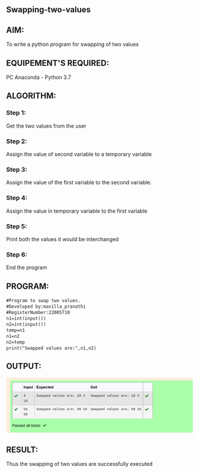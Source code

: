 ## Swapping-two-values
## AIM:
To write a python program for swapping of two values
## EQUIPEMENT'S REQUIRED: 
PC
Anaconda - Python 3.7
## ALGORITHM: 
### Step 1:
Get the two values from the user
### Step 2: 
Assign the value of second variable to a temporary variable 
### Step 3: 
Assign the value of the first variable to the second variable.
### Step 4:  
Assign the value in temporary variable to the first variable
### Step 5: 
Print both the values it would be interchanged
### Step 6: 
End the program
## PROGRAM:
```
#Program to swap two values.
#Developed by:mavilla_pranathi 
#RegisterNumber:22005710
n1=int(input())
n2=int(input())
temp=n1
n1=n2
n2=temp
print("Swapped values are:",n1,n2)
```
## OUTPUT:
!['OUTPUT'](/SWAP.png)

## RESULT:
Thus the swapping of two values are successfully executed



